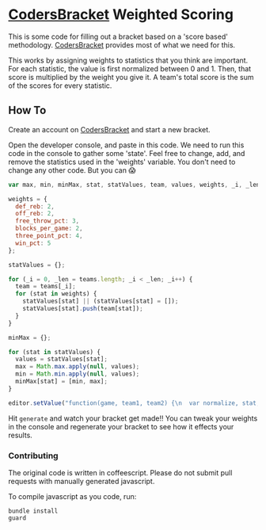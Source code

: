 # [CodersBracket](https://www.codersbracket.com) Weighted Scoring

This is some code for filling out a bracket based on
a 'score based' methodology. [CodersBracket](https://www.codersbracket.com)
provides most of what we need for this.

This works by assigning weights to statistics that
you think are important. For each statistic, the value
is first normalized between 0 and 1. Then, that score is
multiplied by the weight you give it. A team's total
score is the sum of the scores for every statistic.

## How To

Create an account on [CodersBracket](https://www.codersbracket.com)
and start a new bracket.

Open the developer console, and paste in this code.
We need to run this code in the console to gather some 'state'.
Feel free to change, add, and remove the statistics used
in the 'weights' variable. You don't need to change any
other code. But you can :scream:

~~~javascript
var max, min, minMax, stat, statValues, team, values, weights, _i, _len;

weights = {
  def_reb: 2,
  off_reb: 2,
  free_throw_pct: 3,
  blocks_per_game: 2,
  three_point_pct: 4,
  win_pct: 5
};

statValues = {};

for (_i = 0, _len = teams.length; _i < _len; _i++) {
  team = teams[_i];
  for (stat in weights) {
    statValues[stat] || (statValues[stat] = []);
    statValues[stat].push(team[stat]);
  }
}

minMax = {};

for (stat in statValues) {
  values = statValues[stat];
  max = Math.max.apply(null, values);
  min = Math.min.apply(null, values);
  minMax[stat] = [min, max];
}

editor.setValue("function(game, team1, team2) {\n  var normalize, stat, weighted;\n  team1.score = 0;\n  team2.score = 0;\n  normalize = function(num, stat) {\n    var max, min, _ref;\n    _ref = minMax[stat], min = _ref[0], max = _ref[1];\n    return (num - min) / (max - min);\n  };\n  weighted = function(team, stat) {\n    var normal;\n    normal = normalize(team[stat], stat);\n    return normal * weights[stat];\n  };\n  for (stat in weights) {\n    if (!team1[stat]) {\n      console.log(\"\" + stat + \" is not a valid statistic\");\n      continue;\n    }\n    team1.score += weighted(team1, stat);\n    team2.score += weighted(team2, stat);\n  }\n  if (team1.score >= team2.score) {\n    return team1.winsGame();\n  } else {\n    return team2.winsGame();\n  }\n}");
~~~

Hit `generate` and watch your bracket get made!! You can
tweak your weights in the console and regenerate your
bracket to see how it effects your results.

### Contributing

The original code is written in coffeescript. Please do
not submit pull requests with manually generated javascript.

To compile javascript as you code, run:

~~~
bundle install
guard
~~~